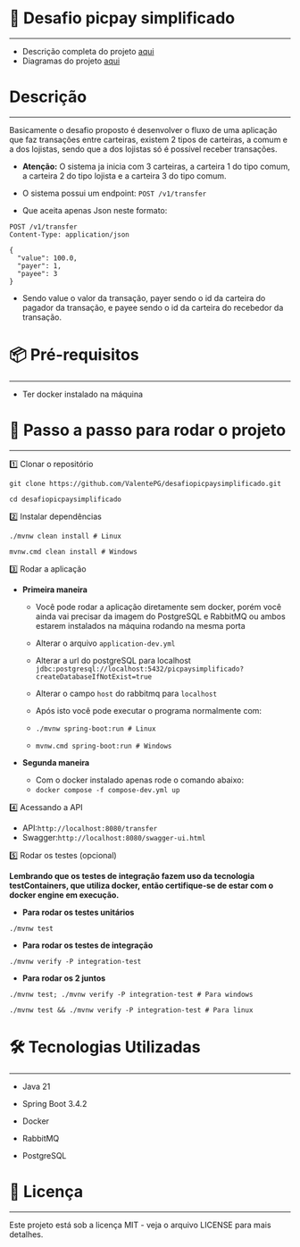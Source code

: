 # 📌 Desafio picpay simplificado
<hr>

- Descrição completa do projeto [aqui](https://github.com/PicPay/picpay-desafio-backend)
- Diagramas do projeto [aqui](/design/Diagramas.md)

# Descrição
<hr>

Basicamente o desafio proposto é desenvolver o fluxo de uma aplicação que faz transações entre carteiras, existem 2 tipos de carteiras, a comum e a dos lojistas, sendo que a dos lojistas só é possível receber transações.

- **Atenção:** O sistema ja inicia com 3 carteiras, a carteira 1 do tipo comum, a carteira 2 do tipo lojista e a carteira 3 do tipo comum.

- O sistema possui um endpoint:
``POST /v1/transfer``
- Que aceita apenas Json neste formato:

```
POST /v1/transfer
Content-Type: application/json

{
  "value": 100.0,
  "payer": 1,
  "payee": 3
}
```
- Sendo value o valor da transação, payer sendo o id da carteira do pagador da transação, e payee sendo o id da carteira do recebedor da transação.

# 📦 Pré-requisitos
<hr>

- Ter docker instalado na máquina

# 🚀 Passo a passo para rodar o projeto
<hr>

1️⃣ Clonar o repositório

`git clone https://github.com/ValentePG/desafiopicpaysimplificado.git`

`cd desafiopicpaysimplificado`

2️⃣ Instalar dependências

`./mvnw clean install # Linux`

`mvnw.cmd clean install # Windows`

3️⃣ Rodar a aplicação

- **Primeira maneira**
  - Você pode rodar a aplicação diretamente sem docker, porém você ainda vai precisar da imagem do PostgreSQL e RabbitMQ ou ambos estarem instalados na máquina rodando na mesma porta 
  - Alterar o arquivo `application-dev.yml` 
  - Alterar a url do postgreSQL para localhost `jdbc:postgresql://localhost:5432/picpaysimplificado?createDatabaseIfNotExist=true`
  - Alterar o campo `host` do rabbitmq para `localhost`
  - Após isto você pode executar o programa normalmente com:

  - `./mvnw spring-boot:run # Linux`

  - `mvnw.cmd spring-boot:run # Windows`


- **Segunda maneira**
    - Com o docker instalado apenas rode o comando abaixo:
    - `docker compose -f compose-dev.yml up`

4️⃣ Acessando a API

- API:`http://localhost:8080/transfer`
- Swagger:`http://localhost:8080/swagger-ui.html`

5️⃣ Rodar os testes (opcional)

**Lembrando que os testes de integração fazem uso da tecnologia testContainers, que utiliza docker, então certifique-se de estar com o docker engine em execução.**

- **Para rodar os testes unitários**

`./mvnw test`

- **Para rodar os testes de integração**

`./mvnw verify -P integration-test`

- **Para rodar os 2 juntos**

`./mvnw test; ./mvnw verify -P integration-test # Para windows`

`./mvnw test && ./mvnw verify -P integration-test # Para linux` 


# 🛠️ Tecnologias Utilizadas
<hr>

- Java 21

- Spring Boot 3.4.2

- Docker

- RabbitMQ

- PostgreSQL


# 📄 Licença

<hr>
Este projeto está sob a licença MIT - veja o arquivo LICENSE para mais detalhes.
